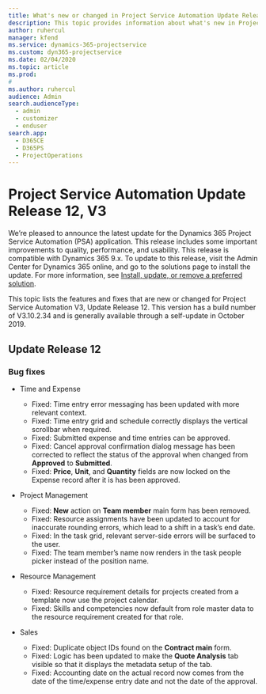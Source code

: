 ```yaml
---
title: What's new or changed in Project Service Automation Update Release 12, V3
description: This topic provides information about what's new in Project Service Automation Update Release 12, V3.
author: ruhercul
manager: kfend
ms.service: dynamics-365-projectservice
ms.custom: dyn365-projectservice
ms.date: 02/04/2020
ms.topic: article
ms.prod: 
#
ms.author: ruhercul
audience: Admin
search.audienceType: 
  - admin
  - customizer
  - enduser
search.app: 
  - D365CE
  - D365PS
  - ProjectOperations
---
```



# Project Service Automation Update Release 12, V3
We’re pleased to announce the latest update for the Dynamics 365 Project Service Automation (PSA) application. This release includes some important improvements to quality, performance, and usability. This release is compatible with Dynamics 365 9.x. To update to this release, visit the Admin Center for Dynamics 365 online, and go to the solutions page to install the update. For more information, see [Install, update, or remove a preferred solution](https://docs.microsoft.com/power-platform/admin/install-remove-preferred-solution).

This topic lists the features and fixes that are new or changed for Project Service Automation V3, Update Release 12. This version has a build number of V3.10.2.34 and is generally available through a self-update in October 2019.

## Update Release 12

### Bug fixes

- Time and Expense

    - Fixed: Time entry error messaging has been updated with more relevant context.
    - Fixed: Time entry grid and schedule correctly displays the vertical scrollbar when required.
    - Fixed: Submitted expense and time entries can be approved.
    - Fixed: Cancel approval confirmation dialog message has been corrected to reflect the status of the approval when changed from **Approved** to **Submitted**.
    - Fixed: **Price**, **Unit**, and **Quantity** fields are now locked on the Expense record after it is has been approved.

- Project Management

    - Fixed: **New** action on **Team member** main form has been removed.
    - Fixed: Resource assignments have been updated to account for inaccurate rounding errors, which lead to a shift in a task’s end date.
    - Fixed: In the task grid, relevant server-side errors will be surfaced to the user.
    - Fixed: The team member’s name now renders in the task people picker instead of the position name.

- Resource Management

    - Fixed: Resource requirement details for projects created from a template now use the project calendar.
    - Fixed: Skills and competencies now default from role master data to the resource requirement created for that role.

- Sales

    - Fixed: Duplicate object IDs found on the **Contract main** form.
    - Fixed: Logic has been updated to make the **Quote Analysis** tab visible so that it displays the metadata setup of the tab.
    - Fixed: Accounting date on the actual record now comes from the date of the time/expense entry date and not the date of the approval.
